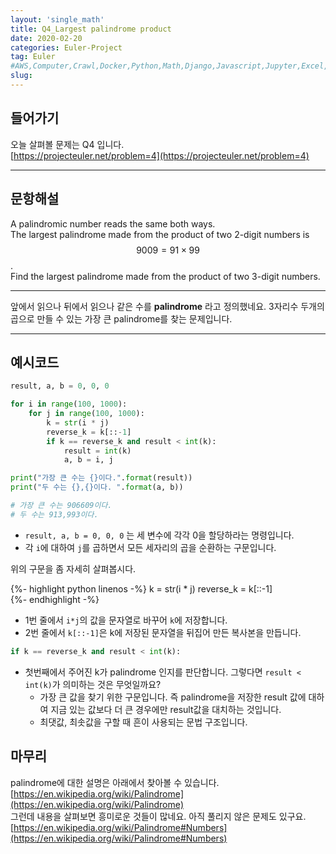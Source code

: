 ```yaml
---
layout: 'single_math'
title: Q4_Largest palindrome product
date: 2020-02-20
categories: Euler-Project
tag: Euler
#AWS,Computer,Crawl,Docker,Python,Math,Django,Javascript,Jupyter,Excel,Etc,Matplotlib
slug:  
---
```


## 들어가기

오늘 살펴볼 문제는 Q4 입니다.  
[https://projecteuler.net/problem=4](https://projecteuler.net/problem=4)

---

## 문항해설

A palindromic number reads the same both ways.  
The largest palindrome made from the product of two 2-digit numbers is $$9009 = 91 × 99$$.  
Find the largest palindrome made from the product of two 3-digit numbers.

---

앞에서 읽으나 뒤에서 읽으나 같은 수를 **palindrome** 라고 정의했네요. 3자리수 두개의 곱으로 만들 수 있는 가장 큰 palindrome를 찾는 문제입니다.

---

## 예시코드

``` python
result, a, b = 0, 0, 0

for i in range(100, 1000):
    for j in range(100, 1000):
        k = str(i * j)
        reverse_k = k[::-1]
        if k == reverse_k and result < int(k):
            result = int(k)
            a, b = i, j

print("가장 큰 수는 {}이다.".format(result))
print("두 수는 {},{}이다. ".format(a, b))

# 가장 큰 수는 906609이다.
# 두 수는 913,993이다.
```

-   `result, a, b = 0, 0, 0` 는 세 변수에 각각 0을 할당하라는 명령입니다.
-   각 `i`에 대하여 `j`를 곱하면서 모든 세자리의 곱을 순환하는 구문입니다.

위의 구문을 좀 자세히 살펴봅시다.

{%- highlight python linenos -%}
k = str(i * j)
reverse_k = k[::-1]        
{%- endhighlight -%}

-  1번 줄에서 `i*j`의 값을 문자열로 바꾸어 `k`에 저장합니다.
-  2번 줄에서 `k[::-1]`은 k에 저장된 문자열을 뒤집어 만든 복사본을 만듭니다.

``` python
if k == reverse_k and result < int(k):
```

-   첫번째에서 주어진 k가 palindrome 인지를 판단합니다. 그렇다면 `result < int(k)`가 의미하는 것은 무엇일까요?
    -   가장 큰 값을 찾기 위한 구문입니다. 즉 palindrome을 저장한 result 값에 대하여 지금 있는 값보다 더 큰 경우에만 result값을 대치하는 것입니다.
    -   최댓값, 최솟값을 구할 때 흔이 사용되는 문법 구조입니다.

## 마무리

palindrome에 대한 설명은 아래에서 찾아볼 수 있습니다.  
[https://en.wikipedia.org/wiki/Palindrome](https://en.wikipedia.org/wiki/Palindrome)  
그런데 내용을 살펴보면 흥미로운 것들이 많네요. 아직 풀리지 않은 문제도 있구요.  
[https://en.wikipedia.org/wiki/Palindrome#Numbers](https://en.wikipedia.org/wiki/Palindrome#Numbers)